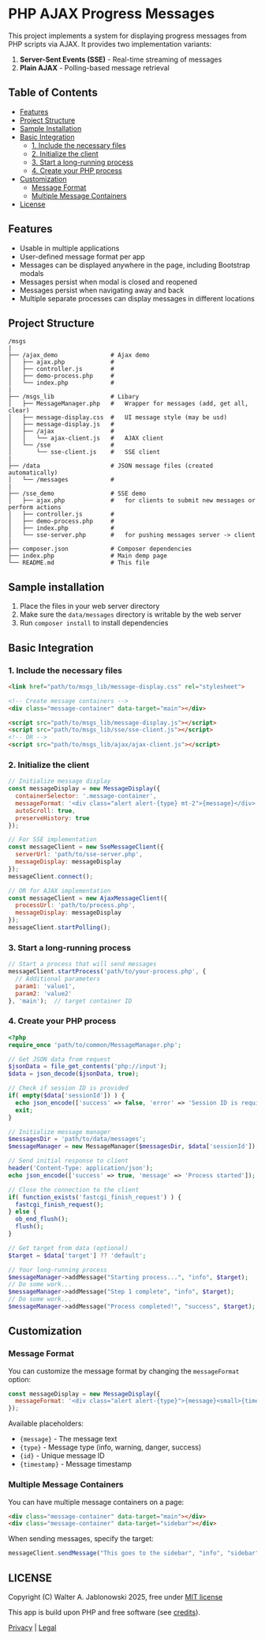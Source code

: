 # PHP AJAX Progress Messages

This project implements a system for displaying progress messages from PHP scripts via AJAX. It provides two implementation variants:

1. **Server-Sent Events (SSE)** - Real-time streaming of messages
2. **Plain AJAX** - Polling-based message retrieval


## Table of Contents

- [Features](#features)
- [Project Structure](#project-structure)
- [Sample Installation](#sample-installation)
- [Basic Integration](#basic-integration)
  - [1. Include the necessary files](#1-include-the-necessary-files)
  - [2. Initialize the client](#2-initialize-the-client)
  - [3. Start a long-running process](#3-start-a-long-running-process)
  - [4. Create your PHP process](#4-create-your-php-process)
- [Customization](#customization)
  - [Message Format](#message-format)
  - [Multiple Message Containers](#multiple-message-containers)
- [License](#license)


## Features

- Usable in multiple applications
- User-defined message format per app
- Messages can be displayed anywhere in the page, including Bootstrap modals
- Messages persist when modal is closed and reopened
- Messages persist when navigating away and back
- Multiple separate processes can display messages in different locations


## Project Structure

```
/msgs
|
├── /ajax_demo               # Ajax demo
│   ├── ajax.php             # 
│   ├── controller.js        # 
│   ├── demo-process.php     # 
│   └── index.php            # 
|                            
├── /msgs_lib                # Libary
│   ├── MessageManager.php   #   Wrapper for messages (add, get all, clear)
│   ├── message-display.css  #   UI message style (may be usd)
│   ├── message-display.js   # 
│   ├── /ajax                # 
│   │   └── ajax-client.js   #   AJAX client
│   └── /sse                 # 
│       └── sse-client.js    #   SSE client
|                            
├── /data                    # JSON message files (created automatically)
│   └── /messages            # 
|                            
├── /sse_demo                # SSE demo
│   ├── ajax.php             #   for clients to submit new messages or perform actions
│   ├── controller.js        # 
│   ├── demo-process.php     # 
│   ├── index.php            # 
│   └── sse-server.php       #   for pushing messages server -> client
|                            
├── composer.json            # Composer dependencies
├── index.php                # Main demp page
└── README.md                # This file
```


## Sample installation

1. Place the files in your web server directory
2. Make sure the `data/messages` directory is writable by the web server
3. Run `composer install` to install dependencies


## Basic Integration

### 1. Include the necessary files

```html
<link href="path/to/msgs_lib/message-display.css" rel="stylesheet">

<!-- Create message containers -->
<div class="message-container" data-target="main"></div>

<script src="path/to/msgs_lib/message-display.js"></script>
<script src="path/to/msgs_lib/sse/sse-client.js"></script>
<!-- OR -->
<script src="path/to/msgs_lib/ajax/ajax-client.js"></script>
```

### 2. Initialize the client

```javascript
// Initialize message display
const messageDisplay = new MessageDisplay({
  containerSelector: '.message-container',
  messageFormat: '<div class="alert alert-{type} mt-2">{message}</div>',
  autoScroll: true,
  preserveHistory: true
});

// For SSE implementation
const messageClient = new SseMessageClient({
  serverUrl: 'path/to/sse-server.php',
  messageDisplay: messageDisplay
});
messageClient.connect();

// OR for AJAX implementation
const messageClient = new AjaxMessageClient({
  processUrl: 'path/to/process.php',
  messageDisplay: messageDisplay
});
messageClient.startPolling();
```

### 3. Start a long-running process

```javascript
// Start a process that will send messages
messageClient.startProcess('path/to/your-process.php', {
  // Additional parameters
  param1: 'value1',
  param2: 'value2'
}, 'main');  // target container ID
```

### 4. Create your PHP process

```php
<?php
require_once 'path/to/common/MessageManager.php';

// Get JSON data from request
$jsonData = file_get_contents('php://input');
$data = json_decode($jsonData, true);

// Check if session ID is provided
if( empty($data['sessionId']) ) {
  echo json_encode(['success' => false, 'error' => 'Session ID is required']);
  exit;
}

// Initialize message manager
$messagesDir = 'path/to/data/messages';
$messageManager = new MessageManager($messagesDir, $data['sessionId']);

// Send initial response to client
header('Content-Type: application/json');
echo json_encode(['success' => true, 'message' => 'Process started']);

// Close the connection to the client
if( function_exists('fastcgi_finish_request') ) {
  fastcgi_finish_request();
} else {
  ob_end_flush();
  flush();
}

// Get target from data (optional)
$target = $data['target'] ?? 'default';

// Your long-running process
$messageManager->addMessage("Starting process...", "info", $target);
// Do some work...
$messageManager->addMessage("Step 1 complete", "info", $target);
// Do some work...
$messageManager->addMessage("Process completed!", "success", $target);
```


## Customization

### Message Format

You can customize the message format by changing the `messageFormat` option:

```javascript
const messageDisplay = new MessageDisplay({
  messageFormat: '<div class="alert alert-{type}">{message}<small>{timestamp}</small></div>'
});
```

Available placeholders:
- `{message}` - The message text
- `{type}` - Message type (info, warning, danger, success)
- `{id}` - Unique message ID
- `{timestamp}` - Message timestamp

### Multiple Message Containers

You can have multiple message containers on a page:

```html
<div class="message-container" data-target="main"></div>
<div class="message-container" data-target="sidebar"></div>
```

When sending messages, specify the target:

```javascript
messageClient.sendMessage("This goes to the sidebar", "info", "sidebar");
```


LICENSE
----------------------------------------------------------

Copyright (C) Walter A. Jablonowski 2025, free under [MIT license](LICENSE)

This app is build upon PHP and free software (see [credits](credits.md)).

[Privacy](https://walter-a-jablonowski.github.io/privacy.html) | [Legal](https://walter-a-jablonowski.github.io/imprint.html)
